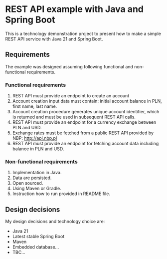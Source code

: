 # REST API example with Java and Spring Boot
This is a technology demonstration project to present how to make a simple REST API service with Java 21 and Spring Boot.

## Requirements
The example was designed assuming following functional and non-functional requirements.

### Functional requirements
1. REST API must provide an endpoint to create an account
2. Account creation input data must contain: initial account balance in PLN, first name, last name.
3. Account creation procedure generates unique account identifier, which is returned and must be used in subsequent REST API calls.
4. REST API must provide an endpoint for a currency exchange between PLN and USD.
5. Exchange rates must be fetched from a public REST API provided by NBP: http://api.nbp.pl
6. REST API must provide an endpoint for fetching account data including balance in PLN and USD.

### Non-functional requirements
1. Implementation in Java.
2. Data are persisted.
3. Open sourced.
4. Using Maven or Gradle.
5. Instruction how to run provided in README file.

## Design decisions
My design decisions and technology choice are:
- Java 21
- Latest stable Spring Boot
- Maven
- Embedded database...
- TBC...
